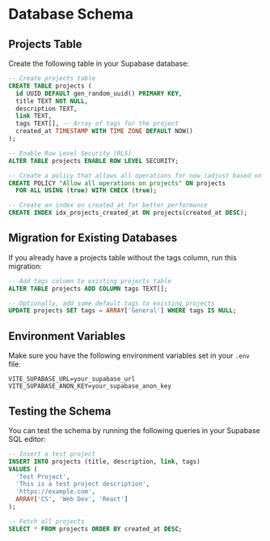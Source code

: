 # Database Schema

## Projects Table

Create the following table in your Supabase database:

```sql
-- Create projects table
CREATE TABLE projects (
  id UUID DEFAULT gen_random_uuid() PRIMARY KEY,
  title TEXT NOT NULL,
  description TEXT,
  link TEXT,
  tags TEXT[], -- Array of tags for the project
  created_at TIMESTAMP WITH TIME ZONE DEFAULT NOW()
);

-- Enable Row Level Security (RLS)
ALTER TABLE projects ENABLE ROW LEVEL SECURITY;

-- Create a policy that allows all operations for now (adjust based on your auth requirements)
CREATE POLICY "Allow all operations on projects" ON projects
  FOR ALL USING (true) WITH CHECK (true);

-- Create an index on created_at for better performance
CREATE INDEX idx_projects_created_at ON projects(created_at DESC);
```

## Migration for Existing Databases

If you already have a projects table without the tags column, run this migration:

```sql
-- Add tags column to existing projects table
ALTER TABLE projects ADD COLUMN tags TEXT[];

-- Optionally, add some default tags to existing projects
UPDATE projects SET tags = ARRAY['General'] WHERE tags IS NULL;
```

## Environment Variables

Make sure you have the following environment variables set in your `.env` file:

```
VITE_SUPABASE_URL=your_supabase_url
VITE_SUPABASE_ANON_KEY=your_supabase_anon_key
```

## Testing the Schema

You can test the schema by running the following queries in your Supabase SQL editor:

```sql
-- Insert a test project
INSERT INTO projects (title, description, link, tags) 
VALUES (
  'Test Project', 
  'This is a test project description', 
  'https://example.com',
  ARRAY['CS', 'Web Dev', 'React']
);

-- Fetch all projects
SELECT * FROM projects ORDER BY created_at DESC;
```
